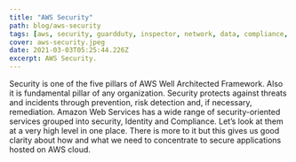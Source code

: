 ```yaml
---
title: "AWS Security"
path: blog/aws-security
tags: [aws, security, guardduty, inspector, network, data, compliance, encryption, kms, secrets]
cover: aws-security.jpeg
date: 2021-03-03T05:25:44.226Z
excerpt: AWS Security.
---
```


Security is one of the five pillars of AWS Well Architected Framework. Also it is fundamental pillar of any organization. Security protects against threats and incidents through prevention, risk detection and, if necessary, remediation.
Amazon Web Services has a wide range of security-oriented services grouped into security, Identity and Compliance. Let’s look at them at a very high level in one place. There is more to it but this gives us good clarity about how and what we need to concentrate to secure applications hosted on AWS cloud.
